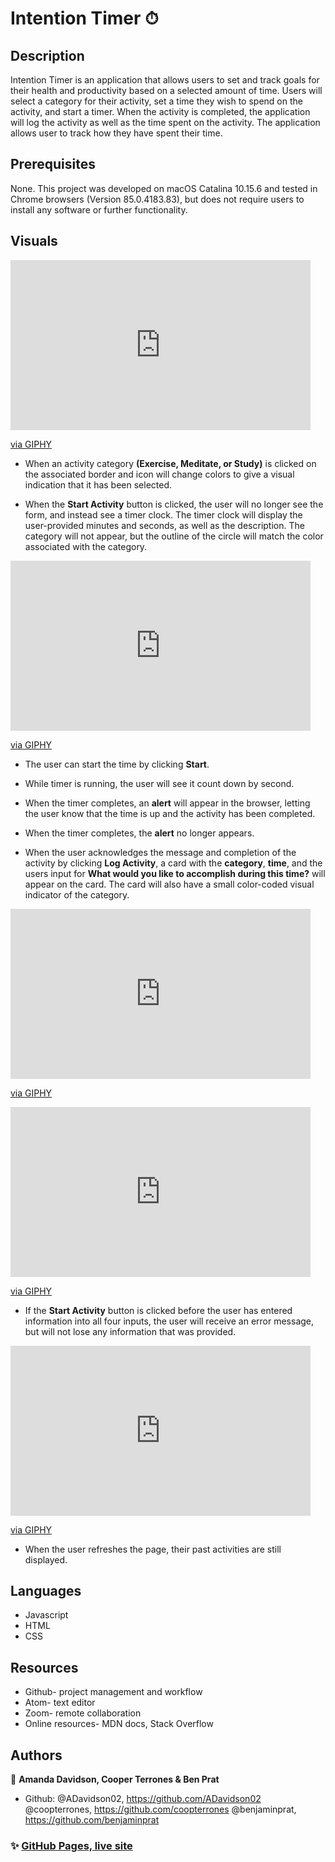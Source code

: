 #  Intention Timer ⏱


## Description
 Intention Timer is an application that allows users to set and track goals for their health and productivity based on a selected amount of time. Users will select a category for their activity, set a time they wish to spend on the activity, and start a timer. When the activity is  completed, the application will log the activity as well as the time spent on the activity. The application allows user to track how they have spent their time.



## Prerequisites
None. This project was developed on macOS Catalina 10.15.6 and tested in Chrome browsers (Version 85.0.4183.83), but does not require users to install any software or further functionality.


## Visuals

<iframe src="https://giphy.com/embed/r16R0tGwAhP7WJzlsw" width="480" height="272" frameBorder="0" class="giphy-embed" allowFullScreen></iframe><p><a href="https://giphy.com/gifs/r16R0tGwAhP7WJzlsw">via GIPHY</a></p>


- When an activity category  **(Exercise,  Meditate, or  Study)** is clicked on the associated border and icon will change colors to give a visual indication that it has been selected.



-   When the  **Start Activity**  button is clicked, the user will no longer see the form, and instead see a timer clock. The timer clock will display the user-provided minutes and seconds, as well as the description. The category will not appear, but the outline of the circle will match the color associated with the category.

<iframe src="https://giphy.com/embed/i81SPVUrcdgBtONG7S" width="480" height="272" frameBorder="0" class="giphy-embed" allowFullScreen></iframe><p><a href="https://giphy.com/gifs/i81SPVUrcdgBtONG7S">via GIPHY</a></p>

-   The user can start the time by clicking  **Start**.
-   While timer is running, the user will see it count down by second.
-   When the timer completes, an **alert** will appear in the browser, letting the user know that the time is up and the activity has been completed.
-   When the timer completes, the  **alert**  no longer appears.

- When the user acknowledges the message and completion of the activity by clicking **Log Activity**, a card with the **category**, **time**, and the users input for **What would you like to accomplish during this time?** will appear on the card. The card will also have a small color-coded visual indicator of the category.

<iframe src="https://giphy.com/embed/KYnuQWSF2381p4SOQG" width="480" height="272" frameBorder="0" class="giphy-embed" allowFullScreen></iframe><p><a href="https://giphy.com/gifs/KYnuQWSF2381p4SOQG">via GIPHY</a></p>




<iframe src="https://giphy.com/embed/9HvtKvdf3Nm4kHfBpl" width="480" height="272" frameBorder="0" class="giphy-embed" allowFullScreen></iframe><p><a href="https://giphy.com/gifs/9HvtKvdf3Nm4kHfBpl">via GIPHY</a></p>

-   If the  **Start Activity**  button is clicked before the user has entered information into all four inputs, the user will receive an error message, but will not lose any information that was provided.

<iframe src="https://giphy.com/embed/mSMoMLfIxuXw4P61Uy" width="480" height="272" frameBorder="0" class="giphy-embed" allowFullScreen></iframe><p><a href="https://giphy.com/gifs/mSMoMLfIxuXw4P61Uy">via GIPHY</a></p>



- When the user refreshes the page, their past activities are still displayed.







## Languages

* Javascript
* HTML
* CSS

## Resources
* Github- project management and workflow
* Atom- text editor
* Zoom- remote collaboration
* Online resources- MDN docs, Stack Overflow





## Authors


👤 **Amanda Davidson, Cooper Terrones & Ben Prat**

* Github:
@ADavidson02, https://github.com/ADavidson02
 @coopterrones, https://github.com/coopterrones
 @benjaminprat, https://github.com/benjaminprat


### ✨ [GitHub Pages, live site](https://coopterrones.github.io/Intention-Timer/)
